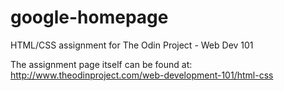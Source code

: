 # google-homepage
HTML/CSS assignment for The Odin Project - Web Dev 101

The assignment page itself can be found at: http://www.theodinproject.com/web-development-101/html-css